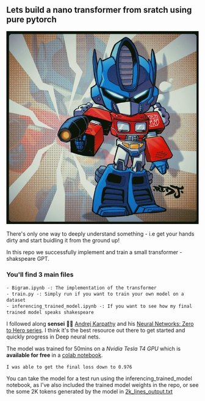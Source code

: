 ## Lets build a nano transformer from sratch using pure pytorch

![Transformer_Image](resources/bb_transformer.png)

There's only one way to deeply understand something - i.e get your hands dirty and start buidling it from the ground up!

In this repo we successfully implement and train a small transformer - shakspeare GPT.

### You'll find 3 main files
    - Bigram.ipynb -: The implementation of the transformer
    - train.py -: Simply run if you want to train your own model on a dataset
    - inferencing_trained_model.ipynb -: If you want to see how my final trained model speaks shakespeare

I followed along **sensei**  👨‍🏫 [Andrej Karpathy](https://karpathy.ai/) and his [Neural Networks: Zero to Hero series](https://youtube.com/playlist?list=PLAqhIrjkxbuWI23v9cThsA9GvCAUhRvKZ&si=irN0TdKUN1Cl2bqY). I think it's the best resource out there to get started and quickly progress in Deep neural nets.

The model was trained for 50mins on a *Nvidia Tesla T4 GPU* which is **available for free** in a [colab notebook](https://colab.research.google.com/). 
    
    I was able to get the final loss down to 0.976

You can take the model for a test run using the inferencing_trained_model notebook, as I've also included the trained model weights in the repo, or see the some 2K tokens generated by the model in [2k_lines_output.txt](2k_lines_output.txt)
